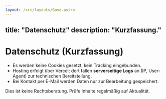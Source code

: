 ```yaml
---
layout: /src/layouts/Base.astro
---
```



title: "Datenschutz"
description: "Kurzfassung."
---

# Datenschutz (Kurzfassung)

- Es werden keine Cookies gesetzt, kein Tracking eingebunden.  
- Hosting erfolgt über Vercel; dort fallen **serverseitige Logs** an (IP, User-Agent) zur technischen Bereitstellung.  
- Bei Kontakt per E-Mail werden Daten nur zur Bearbeitung gespeichert.

Dies ist keine Rechtsberatung. Prüfe Inhalte regelmäßig auf Aktualität.
